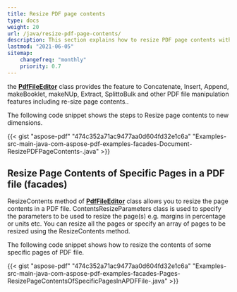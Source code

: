 ```yaml
---
title: Resize PDF page contents
type: docs
weight: 20
url: /java/resize-pdf-page-contents/
description: This section explains how to resize PDF page contents with Aspose.PDF Facades.
lastmod: "2021-06-05"
sitemap:
    changefreq: "monthly"
    priority: 0.7
---
```


the [**PdfFileEditor**](https://apireference.aspose.com/java/pdf/com.aspose.pdf.facades/PdfFileEditor) class provides the feature to Concatenate, Insert, Append, makeBooklet, makeNUp, Extract, SplittoBulk and other PDF file manipulation features including re-size page contents..

The following code snippet shows the steps to Resize page contents to new dimensions.

{{< gist "aspose-pdf" "474c352a71ac9477aa0d604fd32e1c6a" "Examples-src-main-java-com-aspose-pdf-examples-facades-Document-ResizePDFPageContents-.java" >}}

## Resize Page Contents of Specific Pages in a PDF file (facades)

ResizeContents method of [**PdfFileEditor**](https://apireference.aspose.com/java/pdf/com.aspose.pdf.facades/PdfFileEditor) class allows you to resize the page contents in a PDF file. ContentsResizeParameters class is used to specify the parameters to be used to resize the page(s) e.g. margins in percentage or units etc. You can resize all the pages or specify an array of pages to be resized using the ResizeContents method.

The following code snippet shows how to resize the contents of some specific pages of PDF file.

{{< gist "aspose-pdf" "474c352a71ac9477aa0d604fd32e1c6a" "Examples-src-main-java-com-aspose-pdf-examples-facades-Pages-ResizePageContentsOfSpecificPagesInAPDFFile-.java" >}}
